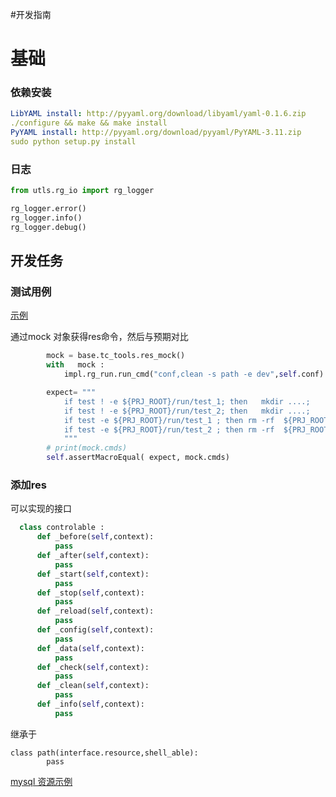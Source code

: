 #开发指南

# 基础

### 依赖安装 

``` yaml
LibYAML install: http://pyyaml.org/download/libyaml/yaml-0.1.6.zip
./configure && make && make install
PyYAML install: http://pyyaml.org/download/pyyaml/PyYAML-3.11.zip
sudo python setup.py install
```
### 日志

``` python
from utls.rg_io import rg_logger

rg_logger.error()
rg_logger.info()
rg_logger.debug()
```

## 开发任务

### 测试用例

[示例](https://github.com/xcodecraft/rigger-ng/blob/master/test/res_tc/files_tc.py)

通过mock 对象获得res命令，然后与预期对比
``` python
        mock = base.tc_tools.res_mock()
        with   mock :
            impl.rg_run.run_cmd("conf,clean -s path -e dev",self.conf)

        expect= """
            if test ! -e ${PRJ_ROOT}/run/test_1; then   mkdir ....;
            if test ! -e ${PRJ_ROOT}/run/test_2; then   mkdir ....;
            if test -e ${PRJ_ROOT}/run/test_1 ; then rm -rf  ${PRJ_ROOT}/run/test_1 ; fi ;
            if test -e ${PRJ_ROOT}/run/test_2 ; then rm -rf  ${PRJ_ROOT}/run/test_2 ; fi ;
            """
        # print(mock.cmds)
        self.assertMacroEqual( expect, mock.cmds)
```

### 添加res

可以实现的接口
```python
  class controlable :
      def _before(self,context):
          pass
      def _after(self,context):
          pass
      def _start(self,context):
          pass
      def _stop(self,context):
          pass
      def _reload(self,context):
          pass
      def _config(self,context):
          pass
      def _data(self,context):
          pass
      def _check(self,context):
          pass
      def _clean(self,context):
          pass
      def _info(self,context):
          pass
```

继承于 
``` 
class path(interface.resource,shell_able):
        pass
```

[mysql 资源示例](https://github.com/xcodecraft/rigger-ng/blob/master/src/res/mysql.py)
